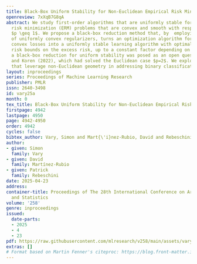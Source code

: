 ```yaml
---
title: Black-Box Uniform Stability for Non-Euclidean Empirical Risk Minimization
openreview: 7xXqB7G8qA
abstract: We study first-order algorithms that are uniformly stable for empirical
  risk minimization (ERM) problems that are convex and smooth with respect to $p$-norms,
  $p \geq 1$. We propose a black-box reduction method that, by  employing properties
  of uniformly convex regularizers, turns an optimization algorithm for H{ö}lder smooth
  convex losses into a uniformly stable learning algorithm with optimal statistical
  risk bounds on the excess risk, up to a constant factor depending on $p$. Achieving
  a black-box reduction for uniform stability was posed as an open question by Attia
  and Koren (2022), which had solved the Euclidean case $p=2$. We explore applications
  that leverage non-Euclidean geometry in addressing binary classification problems.
layout: inproceedings
series: Proceedings of Machine Learning Research
publisher: PMLR
issn: 2640-3498
id: vary25a
month: 0
tex_title: Black-Box Uniform Stability for Non-Euclidean Empirical Risk Minimization
firstpage: 4942
lastpage: 4950
page: 4942-4950
order: 4942
cycles: false
bibtex_author: Vary, Simon and Mart{\'i}nez-Rubio, David and Rebeschini, Patrick
author:
- given: Simon
  family: Vary
- given: David
  family: Martínez-Rubio
- given: Patrick
  family: Rebeschini
date: 2025-04-23
address:
container-title: Proceedings of The 28th International Conference on Artificial Intelligence
  and Statistics
volume: '258'
genre: inproceedings
issued:
  date-parts:
  - 2025
  - 4
  - 23
pdf: https://raw.githubusercontent.com/mlresearch/v258/main/assets/vary25a/vary25a.pdf
extras: []
# Format based on Martin Fenner's citeproc: https://blog.front-matter.io/posts/citeproc-yaml-for-bibliographies/
---
```

